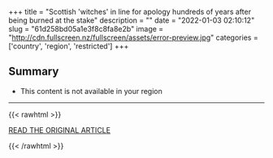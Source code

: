 +++
title = "Scottish 'witches' in line for apology hundreds of years after being burned at the stake"
description = ""
date = "2022-01-03 02:10:12"
slug = "61d258bd05a1e3f8c8fa8e2b"
image = "http://cdn.fullscreen.nz/fullscreen/assets/error-preview.jpg"
categories = ['country', 'region', 'restricted']
+++



## Summary

- This content is not available in your region

---

{{< rawhtml >}}
  <p class="article-category">
    <a target="_blank" href="https://www.newshub.co.nz/home/world/2022/01/scottish-witches-in-line-for-apology-hundreds-of-years-after-being-burned-at-the-stake.html">READ THE ORIGINAL ARTICLE</a>
  </p>
{{< /rawhtml >}}
